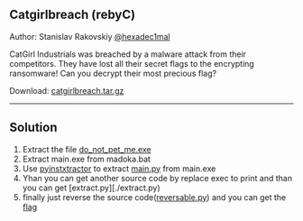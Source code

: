 ## Catgirlbreach (rebyC)

Author: Stanislav Rakovskiy [@hexadec1mal](https://t.me/hexadec1mal)

CatGirl Industrials was breached by a malware attack from their competitors. They have lost all their secret flags to the encrypting ransomware! Can you decrypt their most precious flag?

Download: [catgirlbreach.tar.gz](catgirlbreach.tar.gz)

---

## Solution

1. Extract the file [do_not_pet_me.exe](do_not_pet_me.exe)
2. Extract main.exe from madoka.bat
3. Use [pyinstxtractor](https://github.com/extremecoders-re/pyinstxtractor) to extract [main.py](./main.py) from main.exe
4. Yhan you can get another source code by replace exec to print and than you can get [extract.py][./extract.py)
5. finally just reverse the source code([reversable.py](./reversable.py)) and you can get the [flag](./flag.png) 
